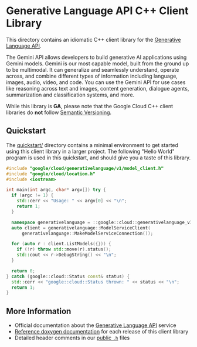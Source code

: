 # Generative Language API C++ Client Library

This directory contains an idiomatic C++ client library for the
[Generative Language API][cloud-service-docs].

The Gemini API allows developers to build generative AI applications using
Gemini models. Gemini is our most capable model, built from the ground up to be
multimodal. It can generalize and seamlessly understand, operate across, and
combine different types of information including language, images, audio, video,
and code. You can use the Gemini API for use cases like reasoning across text
and images, content generation, dialogue agents, summarization and
classification systems, and more.

While this library is **GA**, please note that the Google Cloud C++ client
libraries do **not** follow [Semantic Versioning](https://semver.org/).

## Quickstart

The [quickstart/](quickstart/README.md) directory contains a minimal environment
to get started using this client library in a larger project. The following
"Hello World" program is used in this quickstart, and should give you a taste of
this library.

<!-- inject-quickstart-start -->

```cc
#include "google/cloud/generativelanguage/v1/model_client.h"
#include "google/cloud/location.h"
#include <iostream>

int main(int argc, char* argv[]) try {
  if (argc != 1) {
    std::cerr << "Usage: " << argv[0] << "\n";
    return 1;
  }

  namespace generativelanguage = ::google::cloud::generativelanguage_v1;
  auto client = generativelanguage::ModelServiceClient(
      generativelanguage::MakeModelServiceConnection());

  for (auto r : client.ListModels({})) {
    if (!r) throw std::move(r).status();
    std::cout << r->DebugString() << "\n";
  }

  return 0;
} catch (google::cloud::Status const& status) {
  std::cerr << "google::cloud::Status thrown: " << status << "\n";
  return 1;
}
```

<!-- inject-quickstart-end -->

## More Information

- Official documentation about the [Generative Language API][cloud-service-docs]
  service
- [Reference doxygen documentation][doxygen-link] for each release of this
  client library
- Detailed header comments in our [public `.h`][source-link] files

[cloud-service-docs]: https://ai.google.dev/docs
[doxygen-link]: https://cloud.google.com/cpp/docs/reference/generativelanguage/latest/
[source-link]: https://github.com/googleapis/google-cloud-cpp/tree/main/google/cloud/generativelanguage
